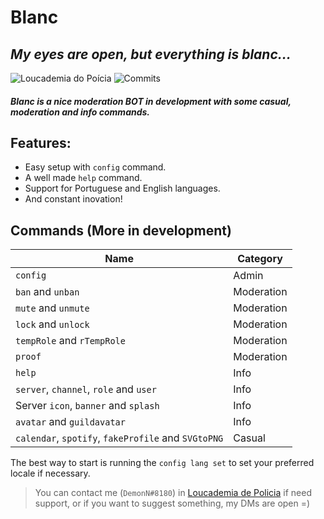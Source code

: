 # Blanc

## _My eyes are open, but everything is blanc..._

 ![Loucademia do Poícia](https://img.shields.io/discord/275458197941125121?color=%235865F2&label=%2Fpolicia&logo=discord&logoColor=%23fff) ![Commits](https://img.shields.io/github/last-commit/rox0z/blanc/master?logo=github)


##### Blanc is a nice moderation BOT in development with some casual, moderation and info commands.

## Features:
- Easy setup with `config` command.
- A well made `help` command.
- Support for Portuguese and English languages.
- And constant inovation!

## Commands (More in development)

| Name                                                | Category   |
| --------------------------------------------------- | ---------- |
| `config`                                            | Admin      |
| `ban` and `unban`                                   | Moderation |
| `mute` and `unmute`                                 | Moderation |
| `lock` and `unlock`                                 | Moderation |
| `tempRole` and `rTempRole`                          | Moderation |
| `proof`                                             | Moderation |
| `help`                                              | Info       |
| `server`, `channel`, `role` and `user`              | Info       |
| Server `icon`, `banner` and `splash`                | Info       |
| `avatar` and `guildavatar`                          | Info       |
| `calendar`, `spotify`, `fakeProfile` and `SVGtoPNG` | Casual     |

The best way to start is running the `config lang set` to set your preferred locale if necessary.

> You can contact me (`DemonN#8180`) in [Loucademia de Policia](https://discord.gg/policia) if need support, or if you want to suggest something, my DMs are open =)
